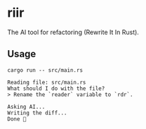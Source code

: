 # riir

The AI tool for refactoring (Rewrite It In Rust).

## Usage

```
cargo run -- src/main.rs

Reading file: src/main.rs
What should I do with the file?
> Rename the `reader` variable to `rdr`.

Asking AI...
Writing the diff...
Done 🦀
```
